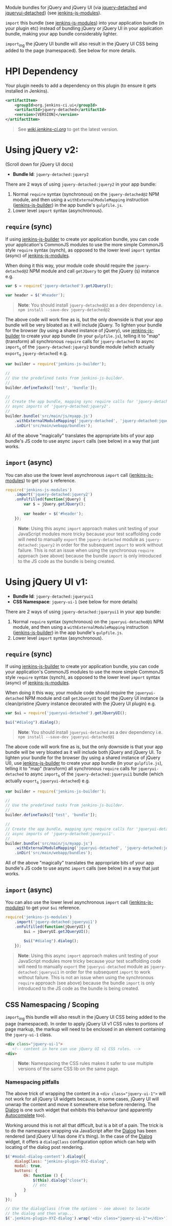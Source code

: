 Module bundles for jQuery and jQuery UI (via [jquery-detached] and [jqueryui-detached]) (see [jenkins-js-modules]).

`import` this bundle (see [jenkins-js-modules]) into your application bundle (in your plugin etc) instead of bundling
jQuery or jQuery UI in your application bundle, making your app bundle considerably lighter.

`import`<sub>ing</sub> the jQuery UI bundle will also result in the jQuery UI CSS being added to the page (namespaced).
See below for more details.

# HPI Dependency
Your plugin needs to add a dependency on this plugin (to ensure it gets installed in Jenkins). 

```xml
<artifactItem>
    <groupId>org.jenkins-ci.ui</groupId>
    <artifactId>jquery-detached</artifactId>
    <version>[VERSION]</version>
</artifactItem>
```

> See _[wiki.jenkins-ci.org](https://wiki.jenkins-ci.org/display/JENKINS/jQuery+Detached+Plugin)_ to get the latest version.

# Using jQuery v2:
(Scroll down for jQuery UI docs)

* __Bundle Id__: `jquery-detached:jquery2`

There are 2 ways of using `jquery-detached:jquery2` in your app bundle:
 
1. Normal `require` syntax (synchronous) on the `jquery-detached@2` NPM module, and then using a `withExternalModuleMapping` instruction ([jenkins-js-builder]) in the app bundle's `gulpfile.js`.  
1. Lower level `import` syntax (asynchronous).
  
## `require` (sync)
If using [jenkins-js-builder] to create yor application bundle, you can code your application's CommonJS modules to
use the more simple CommonJS style `require` syntax (synch), as opposed to the lower level `import` syntax (async)
of [jenkins-js-modules].
   
When doing it this way, your module code should require the `jquery-detached@2` NPM module and
call `getJQuery` to get the jQuery (`$`) instance e.g.

```javascript
var $ = require('jquery-detached').getJQuery();

var header = $('#header');
```
    
> __Note__: You should install `jquery-detached@2` as a dev dependency i.e. `npm install --save-dev jquery-detached@2`
    
The above code will work fine as is, but the only downside is that your app bundle will be very bloated as it will
include jQuery. To lighten your bundle for the browser (by using a shared instance of jQuery),
use [jenkins-js-builder] to create your app bundle (in your `gulpfile.js`), telling it to "map" (transform) all
synchronous `require` calls for `jquery-detached` to async `import`<sub>s</sub> of the `jquery-detached:jquery2`
bundle module (which actually `export`<sub>s</sub> `jquery-detached`) e.g.

```javascript
var builder = require('jenkins-js-builder');

//
// Use the predefined tasks from jenkins-js-builder.
//
builder.defineTasks(['test', 'bundle']);

//
// Create the app bundle, mapping sync require calls for 'jquery-detached' to 
// async imports of 'jquery-detached:jquery2'.
//
builder.bundle('src/main/js/myapp.js')
    .withExternalModuleMapping('jquery-detached', 'jquery-detached:jquery2')
    .inDir('src/main/webapp/bundles');
```
    
All of the above "magically" translates the appropriate bits of your app bundle's JS code to use async `import` calls
(see below) in a way that just works.     

## `import` (async)  
You can also use the lower level asynchronous `import` call ([jenkins-js-modules]) to get your `$` reference.  

```javascript
require('jenkins-js-modules')
    .import('jquery-detached:jquery2')
    .onFulfilled(function(jQuery) {
        var $ = jQuery.getJQuery();
        
        var header = $('#header');
    });
```

> __Note__: Using this async `import` approach makes unit testing of your JavaScript modules more tricky because 
> your test scaffolding code will need to manually `export` the `jquery-detached` module as `jquery-detached:jquery2`
> in order for the subsequent `import` to work without failure. This is not an issue when using the synchronous `require`
> approach (see above) because the bundle `import` is only introduced to the JS code as the bundle is being created.


# Using jQuery UI v1:

* __Bundle Id__: `jquery-detached:jqueryui1`
* __CSS Namespace__: `jquery-ui-1` (see below for more details)

There are 2 ways of using `jquery-detached:jqueryui1` in your app bundle:
 
1. Normal `require` syntax (synchronous) on the `jqueryui-detached@1` NPM module, and then using a `withExternalModuleMapping` instruction ([jenkins-js-builder]) in the app bundle's `gulpfile.js`.  
1. Lower level `import` syntax (asynchronous).
  
## `require` (sync)
If using [jenkins-js-builder] to create yor application bundle, you can code your application's CommonJS modules to
use the more simple CommonJS style `require` syntax (synch), as opposed to the lower level `import` syntax (async)
of [jenkins-js-modules].
   
When doing it this way, your module code should require the `jqueryui-detached` NPM module and
call `getJQueryUI` to get the jQuery UI instance (a clean/pristine jQuery instance decorated with the 
jQuery UI plugin) e.g.

```javascript
var $ui = require('jqueryui-detached').getJQueryUI();

$ui("#dialog").dialog();
```
    
> __Note__: You should install `jqueryui-detached` as a dev dependency i.e. `npm install --save-dev jqueryui-detached@1`
    
The above code will work fine as is, but the only downside is that your app bundle will be very bloated as it will
include both jQuery and jQuery UI. To lighten your bundle for the browser (by using a shared instance of jQuery UI),
use [jenkins-js-builder] to create your app bundle (in your `gulpfile.js`), telling it to "map" (transform) all
synchronous `require` calls for `jqueryui-detached` to async `import`<sub>s</sub> of the `jquery-detached:jqueryui1`
bundle (which actually `export`<sub>s</sub> `jqueryui-detached`) e.g.

```javascript
var builder = require('jenkins-js-builder');

//
// Use the predefined tasks from jenkins-js-builder.
//
builder.defineTasks(['test', 'bundle']);

//
// Create the app bundle, mapping sync require calls for 'jqueryui-detached' to 
// async imports of 'jquery-detached:jqueryui1'.
//
builder.bundle('src/main/js/myapp.js')
    .withExternalModuleMapping('jqueryui-detached', 'jquery-detached:jqueryui1')
    .inDir('src/main/webapp/bundles');
```
    
All of the above "magically" translates the appropriate bits of your app bundle's JS code to use async `import` calls
(see below) in a way that just works.     

## `import` (async)  
You can also use the lower level asynchronous `import` call ([jenkins-js-modules]) to get your `$ui` reference.  

```javascript
require('jenkins-js-modules')
    .import('jquery-detached:jqueryui1')
    .onFulfilled(function(jQueryUI) {
        $ui = jQueryUI.getJQueryUI();
        
        $ui("#dialog").dialog();
    });
```

> __Note__: Using this async `import` approach makes unit testing of your JavaScript modules more tricky because 
> your test scaffolding code will need to manually `export` the `jqueryui-detached` module as `jquery-detached:jqueryui1`
> in order for the subsequent `import` to work without failure. This is not an issue when using the synchronous `require`
> approach (see above) because the bundle `import` is only introduced to the JS code as the bundle is being created.

## CSS Namespacing / Scoping
`import`<sub>ing</sub> this bundle will also result in the jQuery UI CSS being added to the page (namespaced).
In order to apply jQuery UI v1 CSS rules to portions of page markup, the markup will need to be enclosed in an element
containing the `jquery-ui-1` class.

```html
<div class="jquery-ui-1">
   <!-- content in here can use jQuery UI v1 CSS rules. -->
<div>
```
 
> __Note__: Namespacing the CSS rules makes it safer to use multiple versions of the same CSS lib on the same page. 


### Namespacing pitfalls 
The above trick of wrapping the content in a `<div class="jquery-ui-1">` will not work for all jQuery UI
widgets because, in some cases, jQuery UI will unwrap the content and move it somewhere else before rendering. The
[Dialog] is one such widget that exhibits this behaviour (and apparently
[Autocomplete](https://jqueryui.com/autocomplete/) too).
  
Working around this is not all that difficult, but is a bit of a pain. The trick is to do the namespace wrapping
via JavaScript after the [Dialog] has been rendered (and jQuery UI has done it's thing). In the case of the
[Dialog] widget, it offers a `dialogClass` configuration option which can help with locating of the dialog
post rendering.
  
```javascript
$('#modal-dialog-content').dialog({
    dialogClass: "jenkins-plugin-XYZ-dialog",
    modal: true,
    buttons: {
        Ok: function () {
            $(this).dialog("close");
            // etc
        }
    }
});

// Use the dialogClass (from the options - see above) to locate
// the dialog and then wrap...
$('.jenkins-plugin-XYZ-dialog').wrap('<div class="jquery-ui-1"></div>');
```  

[jquery-detached]: https://github.com/tfennelly/jquery-detached
[jqueryui-detached]: https://github.com/tfennelly/jqueryui-detached
[jenkins-js-builder]: https://github.com/tfennelly/jenkins-js-builder
[jenkins-js-modules]: https://github.com/tfennelly/jenkins-js-modules
[Dialog]: https://jqueryui.com/dialog/